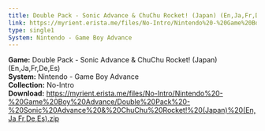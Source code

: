```yaml
---
title: Double Pack - Sonic Advance & ChuChu Rocket! (Japan) (En,Ja,Fr,De,Es)
link: https://myrient.erista.me/files/No-Intro/Nintendo%20-%20Game%20Boy%20Advance/Double%20Pack%20-%20Sonic%20Advance%20&%20ChuChu%20Rocket!%20(Japan)%20(En,Ja,Fr,De,Es).zip
type: single1
System: Nintendo - Game Boy Advance
---
```

<b>Game:</b> Double Pack - Sonic Advance & ChuChu Rocket! (Japan) (En,Ja,Fr,De,Es)<br>
<b>System:</b> Nintendo - Game Boy Advance<br>
<b>Collection:</b> No-Intro<br>
<b>Download:</b> https://myrient.erista.me/files/No-Intro/Nintendo%20-%20Game%20Boy%20Advance/Double%20Pack%20-%20Sonic%20Advance%20&%20ChuChu%20Rocket!%20(Japan)%20(En,Ja,Fr,De,Es).zip